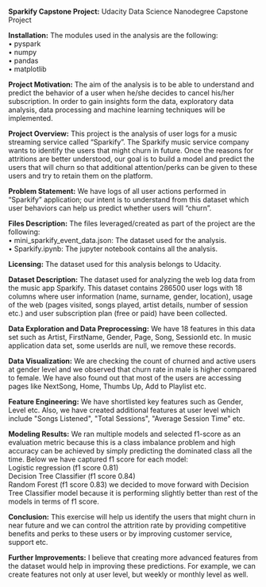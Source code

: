 <b>Sparkify Capstone Project:</b> Udacity Data Science Nanodegree Capstone Project

<b>Installation:</b> The modules used in the analysis are the following:
<br>• pyspark
<br>• numpy
<br>• pandas
<br>• matplotlib

<b>Project Motivation:</b> The aim of the analysis is to be able to understand and predict the behavior of a user when he/she decides to cancel his/her subscription. In order to gain insights form the data, exploratory data analysis, data processing and machine learning techniques will be implemented.

<b>Project Overview:</b> This project is the analysis of user logs for a music streaming service called “Sparkify”. The Sparkify music service company wants to identify the users that might churn in future. Once the reasons for attritions are better understood, our goal is to build a model and predict the users that will churn so that additional attention/perks can be given to these users and try to retain them on the platform.

<b>Problem Statement:</b> We have logs of all user actions performed in “Sparkify” application; our intent is to understand from this dataset which user behaviors can help us predict whether users will “churn”.

<b>Files Description:</b> The files leveraged/created as part of the project are the following:
<br>• mini_sparkify_event_data.json: The dataset used for the analysis.
<br>• Sparkify.ipynb: The jupyter notebook contains all the analysis.

<b>Licensing:</b> The dataset used for this analysis belongs to Udacity.

<b>Dataset Description:</b> The dataset used for analyzing the web log data from the music app Sparkify. This dataset contains 286500 user logs with 18 columns where user information (name, surname, gender, location), usage of the web (pages visited, songs played, artist details, number of session etc.) and user subscription plan (free or paid) have been collected.

<b>Data Exploration and Data Preprocessing:</b> We have 18 features in this data set such as Artist, FirstName, Gender, Page, Song, SessionId etc. In music application data set, some userIds are null, we remove these records.

<b>Data Visualization:</b> We are checking the count of churned and active users at gender level and we observed that churn rate in male is higher compared to female. We have also found out that most of the users are accessing pages like NextSong, Home, Thumbs Up, Add to Playlist etc.

<b>Feature Engineering:</b> We have shortlisted key features such as Gender, Level etc. Also, we have created additional features at user level which include "Songs Listened", "Total Sessions", "Average Session Time" etc.

<b>Modeling Results:</b> We ran multiple models and selected f1-score as an evaluation metric because this is a class imbalance problem and high accuracy can be achieved by simply predicting the dominated class all the time. Below we have captured f1 score for each model:
<br>Logistic regression (f1 score 0.81)
<br>Decision Tree Classifier (f1 score 0.84)
<br>Random Forest (f1 score 0.83)
we decided to move forward with Decision Tree Classifier model because it is performing slightly better than rest of the models in terms of f1 score.

<b>Conclusion:</b> This exercise will help us identify the users that might churn in near future and we can control the attrition rate by providing competitive benefits and perks to these users or by improving customer service, support etc.

<b>Further Improvements:</b> I believe that creating more advanced features from the dataset would help in improving these predictions. For example, we can create features not only at user level, but weekly or monthly level as well.

